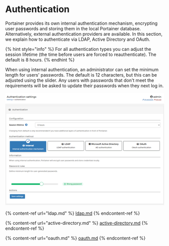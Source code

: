 # Authentication

Portainer provides its own internal authentication mechanism, encrypting user passwords and storing them in the local Portainer database. Alternatively, external authentication providers are available. In this section, we explain how to authenticate via LDAP, Active Directory and OAuth.

{% hint style="info" %}
For all authentication types you can adjust the session lifetime (the time before users are forced to reauthenticate). The default is 8 hours.
{% endhint %}

When using internal authentication, an administrator can set the minimum length for users' passwords. The default is 12 characters, but this can be adjusted using the slider. Any users with passwords that don't meet the requirements will be asked to update their passwords when they next log in.

![](../../../.gitbook/assets/2.14-settings-authentication-splash.png)

{% content-ref url="ldap.md" %}
[ldap.md](ldap.md)
{% endcontent-ref %}

{% content-ref url="active-directory.md" %}
[active-directory.md](active-directory.md)
{% endcontent-ref %}

{% content-ref url="oauth.md" %}
[oauth.md](oauth.md)
{% endcontent-ref %}



